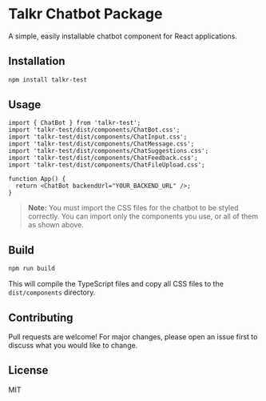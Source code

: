 # Talkr Chatbot Package

A simple, easily installable chatbot component for React applications.

## Installation

```bash
npm install talkr-test
```

## Usage

```tsx
import { ChatBot } from 'talkr-test';
import 'talkr-test/dist/components/ChatBot.css';
import 'talkr-test/dist/components/ChatInput.css';
import 'talkr-test/dist/components/ChatMessage.css';
import 'talkr-test/dist/components/ChatSuggestions.css';
import 'talkr-test/dist/components/ChatFeedback.css';
import 'talkr-test/dist/components/ChatFileUpload.css';

function App() {
  return <ChatBot backendUrl="YOUR_BACKEND_URL" />;
}
```

> **Note:** You must import the CSS files for the chatbot to be styled correctly. You can import only the components you use, or all of them as shown above.

## Build

```bash
npm run build
```

This will compile the TypeScript files and copy all CSS files to the `dist/components` directory.

## Contributing

Pull requests are welcome! For major changes, please open an issue first to discuss what you would like to change.

## License

MIT 